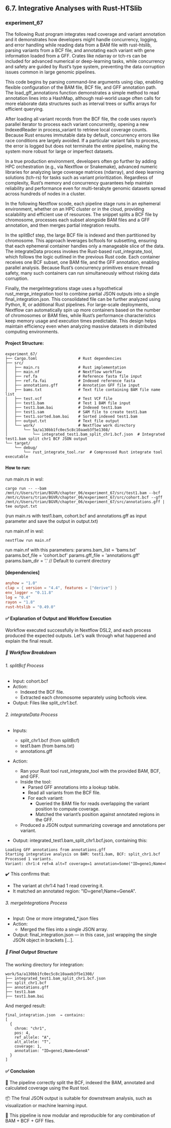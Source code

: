 ## 6.7. Integrative Analyses with Rust-HTSlib

### experiment_67

The following Rust program integrates read coverage and variant annotation and it demonstrates how developers might handle concurrency, logging, and error handling while reading data from a BAM file with rust-htslib, parsing variants from a BCF file, and annotating each variant with gene information loaded from a GFF. Crates like ndarray or tch-rs can be included for advanced numerical or deep-learning tasks, while concurrency and safety are guided by Rust’s type system, preventing the data corruption issues common in large genomic pipelines.

This code begins by parsing command-line arguments using clap, enabling flexible configuration of the BAM file, BCF file, and GFF annotation path. The load_gff_annotations function demonstrates a simple method to read annotation lines into a HashMap, although real-world usage often calls for more elaborate data structures such as interval trees or suffix arrays for efficient querying.

After loading all variant records from the BCF file, the code uses rayon’s parallel iterator to process each variant concurrently, opening a new IndexedReader in process_variant to retrieve local coverage counts. Because Rust ensures immutable data by default, concurrency errors like race conditions are largely avoided. If a particular variant fails to process, the error is logged but does not terminate the entire pipeline, making the system more robust for large or imperfect datasets.

In a true production environment, developers often go further by adding HPC orchestration (e.g., via Nextflow or Snakemake), advanced numeric libraries for analyzing large coverage matrices (ndarray), and deep learning solutions (tch-rs) for tasks such as variant prioritization. Regardless of complexity, Rust’s memory and concurrency guarantees help maintain reliability and performance even for multi-terabyte genomic datasets spread across hundreds of nodes in a cluster.

In the following Nextflow scode, each pipeline stage runs in an ephemeral environment, whether on an HPC cluster or in the cloud, providing scalability and efficient use of resources. The snippet splits a BCF file by chromosome, processes each subset alongside BAM files and a GFF annotation, and then merges partial integration results.

In the splitBcf step, the large BCF file is indexed and then partitioned by chromosome. This approach leverages bcftools for subsetting, ensuring that each ephemeral container handles only a manageable slice of the data. The integrateData process invokes the Rust-based rust_integrate_tool, which follows the logic outlined in the previous Rust code. Each container receives one BCF subset, one BAM file, and the GFF annotation, enabling parallel analysis. Because Rust’s concurrency primitives ensure thread safety, many such containers can run simultaneously without risking data corruption.

Finally, the mergeIntegrations stage uses a hypothetical rust_merge_integration tool to combine partial JSON outputs into a single final_integration.json. This consolidated file can be further analyzed using Python, R, or additional Rust pipelines. For large-scale deployments, Nextflow can automatically spin up more containers based on the number of chromosomes or BAM files, while Rust’s performance characteristics keep memory usage and execution times predictable. This design helps maintain efficiency even when analyzing massive datasets in distributed computing environments.

#### Project Structure:

```plaintext
experiment_67/
├── Cargo.toml                  # Rust dependencies
├── src/
│   ├── main.rs                 # Rust implementation
│   ├── main.nf                 # Nextflow workflow
│   ├── ref.fa                  # Reference fasta file input
│   ├── ref.fa.fai              # Indexed reference fasta
│   ├── annotations.gff         # Annotation GFF file input
│   ├── bams.txt                # Text file containing BAM file name list
│   ├── test.vcf                # Test VCF file
│   ├── test1.bam               # Test 1 BAM file input
│   ├── test1.bam.bai           # Indexed test1.bam
│   ├── test1.sam               # SAM file to create test1.bam
│   ├── test1.sorted.bam.bai    # Sorted indexed test1.bam
│   ├── output.txt              # Text file output
│   └── work/                   # Nextflow work directory
│       └── 5a/a130bb1fc0ec5c8c10aaeb3f5e1308/
│           └── integrated_test1.bam_split_chr1.bcf.json  # Integrated test1.bam split chr1 BCF JSON output
└── target/
    └── debug/
        └── rust_integrate_tool.rar  # Compressed Rust integrate tool executable
```

#### How to run:

run main.rs in wsl:

```wsl
cargo run -- --bam /mnt/c/Users/trian/BGVR/chapter_06/experiment_67/src/test1.bam --bcf /mnt/c/Users/trian/BGVR/chapter_06/experiment_67/src/cohort.bcf --gff /mnt/c/Users/trian/BGVR/chapter_06/experiment_67/src/annotations.gff | tee output.txt
```

(run main.rs with test1.bam, cohort.bcf and annotations.gff as input parameter and save the output in output.txt)

run main.nf in wsl:

```wsl
nextflow run main.nf
```

run main.nf with this parameters:
params.bam_list = 'bams.txt'
params.bcf_file = 'cohort.bcf'
params.gff_file = 'annotations.gff'
params.bam_dir = '.' // Default to current directory

#### [dependencies]

```toml
anyhow = "1.0"
clap = { version = "4.4", features = ["derive"] }
env_logger = "0.11.8"
log = "0.4"
rayon = "1.8"
rust-htslib = "0.49.0"
```

#### ✅ Explanation of Output and Workflow Execution
Workflow executed successfully in Nextflow DSL2, and each process produced the expected outputs. Let's walk through what happened and explain the final result.

##### 🧩 Workflow Breakdown
###### 1. splitBcf Process

* Input: cohort.bcf
* Action:
  * Indexed the BCF file.
  * Extracted each chromosome separately using bcftools view.
* Output: Files like split_chr1.bcf.

###### 2. integrateData Process

* Inputs:
  * split_chr1.bcf (from splitBcf)
  * test1.bam (from bams.txt)
  * annotations.gff
* Action:
  * Ran your Rust tool rust_integrate_tool with the provided BAM, BCF, and GFF.
  * Inside the tool:
    * Parsed GFF annotations into a lookup table.
    * Read all variants from the BCF file.
    * For each variant:
      * Queried the BAM file for reads overlapping the variant position to compute coverage.
      * Matched the variant’s position against annotated regions in the GFF.
   * Produced a JSON output summarizing coverage and annotations per variant.

* Output:
integrated_test1.bam_split_chr1.bcf.json, containing this:

```txt
Loading GFF annotations from annotations.gff
Starting integrative analysis on BAM: test1.bam, BCF: split_chr1.bcf
Processed 1 variants.
Variant: chr1:4 ref=A alt=T coverage=1 annotation=Some("ID=gene1;Name=GeneA")
```

✔️ This confirms that:
* The variant at chr1:4 had 1 read covering it.
* It matched an annotated region: "ID=gene1;Name=GeneA".

###### 3. mergeIntegrations Process
* Input: One or more integrated_*.json files
* Action:
  * Merged the files into a single JSON array.
* Output: final_integration.json — in this case, just wrapping the single JSON object in brackets [...].

##### 📘 Final Output Structure
The working directory for integration:

```psql
work/5a/a130bb1fc0ec5c8c10aaeb3f5e1308/
├── integrated_test1.bam_split_chr1.bcf.json
├── split_chr1.bcf
├── annotations.gff
├── test1.bam
├── test1.bam.bai
```

And merged result:

```text
final_integration.json  → contains:
[
  {
    chrom: "chr1",
    pos: 4,
    ref_allele: "A",
    alt_allele: "T",
    coverage: 1,
    annotation: "ID=gene1;Name=GeneA"
  }
]
```

#### ✅ Conclusion
🔄 The pipeline correctly split the BCF, indexed the BAM, annotated and calculated coverage using the Rust tool.

📦 The final JSON output is suitable for downstream analysis, such as visualization or machine learning input.

🧪 This pipeline is now modular and reproducible for any combination of BAM + BCF + GFF files.
